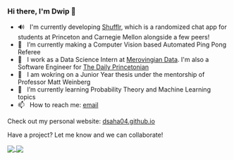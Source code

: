 ### Hi there, I'm Dwip 👋

<!--
**dsaha04/dsaha04** is a ✨ _special_ ✨ repository because its `README.md` (this file) appears on your GitHub profile.

Here are some ideas to get you started:

-->
- 🔊  &nbsp; I'm currently developing [Shufflr](https://www.shufflr.org), which is a randomized chat app for students at Princeton and Carnegie Mellon alongside a few peers!
- 🏓   &nbsp; I’m currently making a Computer Vision based Automated Ping Pong Referee
- 💼   &nbsp; I work as a Data Science Intern at [Merovingian Data](https://merovingiandata.com/es/). I'm also a Software Engineer for [The Daily Princetonian](https://dailyprincetonian.com)
- 🧪   &nbsp; I am wokring on a Junior Year thesis under the mentorship of Professor Matt Weinberg
- 🌱   &nbsp; I’m currently learning Probability Theory and Machine Learning topics
- 📫   &nbsp; How to reach me: [email](mailto:dsaha@princeton.edu)

Check out my personal website: [dsaha04.github.io](https://dsaha04.github.io/)

Have a project? Let me know and we can collaborate!



<a href="https://github.com/dsaha04/github-readme-stats">
  <img align="center" src="https://github-readme-stats.vercel.app/api?username=dsaha04&count_private=true&show_icons=true&theme=tokyonight&border_color=#fff" />
</a>
<a href="https://github.com/dsaha04/github-readme-stats">
  <img align="center" src="https://github-readme-stats.vercel.app/api/top-langs/?username=dsaha04&layout=compact&count_private=true&theme=tokyonight&hide=css&border_color=#fff" />
</a>
